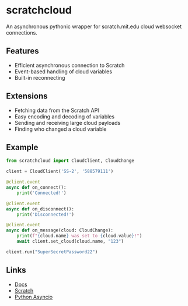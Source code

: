 # scratchcloud
An asynchronous pythonic wrapper for scratch.mit.edu cloud websocket connections.

## Features
 * Efficient asynchronous connection to Scratch
 * Event-based handling of cloud variables
 * Built-in reconnecting

## Extensions
 * Fetching data from the Scratch API
 * Easy encoding and decoding of variables
 * Sending and receiving large cloud payloads
 * Finding who changed a cloud variable

## Example
```python
from scratchcloud import CloudClient, CloudChange

client = CloudClient('SS-2', '588579111')

@client.event
async def on_connect():
    print('Connected!')

@client.event
async def on_disconnect():
    print('Disconnected!')

@client.event
async def on_message(cloud: CloudChange):
    print(f"{cloud.name} was set to {cloud.value}!")
    await client.set_cloud(cloud.name, "123")

client.run("SuperSecretPassword22")
```

## Links
 * [Docs](https://yuwex.github.io/scratchcloud)
 * [Scratch](https://scratch.mit.edu)
 * [Python Asyncio](https://docs.python.org/3/library/asyncio.html)